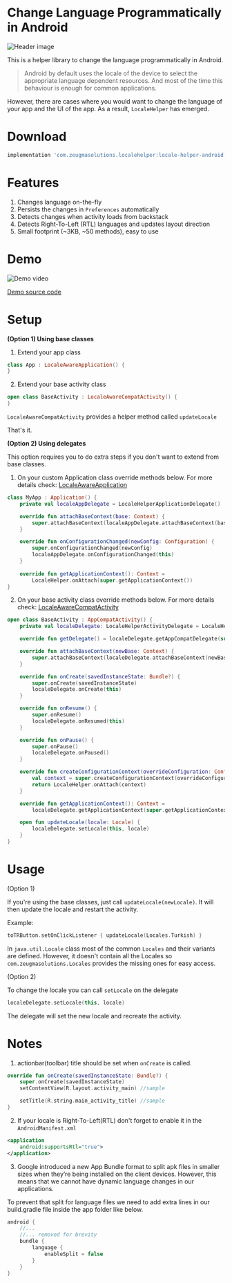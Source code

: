 Change Language Programmatically in Android
==============================

![Header image](assets/change-language-programmatically.jpg)

This is a helper library to change the language programmatically in Android.

> Android by default uses the locale of the device to select the
> appropriate language dependent resources. And most of the time this
> behaviour is enough for common applications.

However, there are cases where you would want to change the language of your app and the UI of the app. As a result, ```LocaleHelper``` has emerged.

**Download**
=
```groovy
implementation 'com.zeugmasolutions.localehelper:locale-helper-android:1.1.0'
```
**Features**
=
1. Changes language on-the-fly
2. Persists the changes in `Preferences` automatically
3. Detects changes when activity loads from backstack
4. Detects Right-To-Left (RTL) languages and updates layout direction
5. Small footprint (~3KB, ~50 methods), easy to use

**Demo**
=
![Demo video](https://media.giphy.com/media/1yidskG8wYqVIy3Pku/giphy.gif)

[Demo source code](https://github.com/zeugma-solutions/locale-helper-android/tree/master/app "Demo source code")

**Setup**
=
**(Option 1) Using base classes**
1. Extend your app class
```kotlin
class App : LocaleAwareApplication() {
}
```
2. Extend your base activity class
```kotlin
open class BaseActivity : LocaleAwareCompatActivity() {  
}
```
`LocaleAwareCompatActivity` provides a helper method called ```updateLocale```

That's it.

**(Option 2) Using delegates**

This option requires you to do extra steps if you don't want to extend from base classes.
1. On your custom Application class override methods below. For more details check: [LocaleAwareApplication](https://github.com/zeugma-solutions/locale-helper-android/blob/15885c0716d0fc3866e3ce7688656c95801707e9/localehelper/src/main/java/com/zeugmasolutions/localehelper/LocaleHelperActivities.kt#L47)
```kotlin
class MyApp : Application() {  
    private val localeAppDelegate = LocaleHelperApplicationDelegate()

    override fun attachBaseContext(base: Context) {
        super.attachBaseContext(localeAppDelegate.attachBaseContext(base))
    }

    override fun onConfigurationChanged(newConfig: Configuration) {
        super.onConfigurationChanged(newConfig)
        localeAppDelegate.onConfigurationChanged(this)
    } 
    
    override fun getApplicationContext(): Context =
    	LocaleHelper.onAttach(super.getApplicationContext())
}
```
2. On your base activity class override methods below. For more details check: [LocaleAwareCompatActivity](https://github.com/zeugma-solutions/locale-helper-android/blob/15885c0716d0fc3866e3ce7688656c95801707e9/localehelper/src/main/java/com/zeugmasolutions/localehelper/LocaleHelperActivities.kt#L10)
```kotlin
open class BaseActivity : AppCompatActivity() {  
    private val localeDelegate: LocaleHelperActivityDelegate = LocaleHelperActivityDelegateImpl()

    override fun getDelegate() = localeDelegate.getAppCompatDelegate(super.getDelegate())

    override fun attachBaseContext(newBase: Context) {
        super.attachBaseContext(localeDelegate.attachBaseContext(newBase))
    }

    override fun onCreate(savedInstanceState: Bundle?) {
        super.onCreate(savedInstanceState)
        localeDelegate.onCreate(this)
    }

    override fun onResume() {
        super.onResume()
        localeDelegate.onResumed(this)
    }

    override fun onPause() {
        super.onPause()
        localeDelegate.onPaused()
    }

    override fun createConfigurationContext(overrideConfiguration: Configuration): Context {
        val context = super.createConfigurationContext(overrideConfiguration)
        return LocaleHelper.onAttach(context)
    }

    override fun getApplicationContext(): Context =
        localeDelegate.getApplicationContext(super.getApplicationContext())

    open fun updateLocale(locale: Locale) {
        localeDelegate.setLocale(this, locale)
    } 
}
```
**Usage**
=
(Option 1)

If you're using the base classes, just call `updateLocale(newLocale)`. It will then update the locale and restart the activity.

Example:
```kotlin 
toTRButton.setOnClickListener { updateLocale(Locales.Turkish) }
``` 
In `java.util.Locale` class most of the common `Locales` and their variants are defined. However, it doesn't contain all the Locales so `com.zeugmasolutions.Locales` provides the missing ones for easy access. 


(Option 2)

To change the locale you can call `setLocale` on the delegate
```kotlin 
localeDelegate.setLocale(this, locale)
``` 
The delegate will set the new locale and recreate the activity.

**Notes**
=
1. actionbar(toolbar) title should be set when `onCreate` is called.
```kotlin 
override fun onCreate(savedInstanceState: Bundle?) {
	super.onCreate(savedInstanceState)
	setContentView(R.layout.activity_main) //sample

	setTitle(R.string.main_activity_title) //sample
}
``` 
2. If your locale is Right-To-Left(RTL) don't forget to enable it in the `AndroidManifest.xml`
```xml
<application
	android:supportsRtl="true">
</application>
``` 
3. Google introduced a new App Bundle format to split apk files in smaller sizes when they’re being installed on the client devices. However, this means that we cannot have dynamic language changes in our applications.

To prevent that split for language files we need to add extra lines in our build.gradle file inside the app folder like below.
```groovy
android {
    //...
    //... removed for brevity
    bundle {
        language {
            enableSplit = false
        }
    }
}
```
